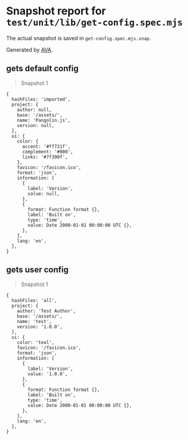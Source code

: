 # Snapshot report for `test/unit/lib/get-config.spec.mjs`

The actual snapshot is saved in `get-config.spec.mjs.snap`.

Generated by [AVA](https://avajs.dev).

## gets default config

> Snapshot 1

    {
      hashFiles: 'imported',
      project: {
        author: null,
        base: '/assets/',
        name: 'Pangolin.js',
        version: null,
      },
      ui: {
        color: {
          accent: '#ff721f',
          complement: '#000',
          links: '#7f390f',
        },
        favicon: '/favicon.ico',
        format: 'json',
        information: [
          {
            label: 'Version',
            value: null,
          },
          {
            format: Function format {},
            label: 'Built on',
            type: 'time',
            value: Date 2000-01-01 00:00:00 UTC {},
          },
        ],
        lang: 'en',
      },
    }

## gets user config

> Snapshot 1

    {
      hashFiles: 'all',
      project: {
        author: 'Test Author',
        base: '/assets/',
        name: 'test',
        version: '1.0.0',
      },
      ui: {
        color: 'teal',
        favicon: '/favicon.ico',
        format: 'json',
        information: [
          {
            label: 'Version',
            value: '1.0.0',
          },
          {
            format: Function format {},
            label: 'Built on',
            type: 'time',
            value: Date 2000-01-01 00:00:00 UTC {},
          },
        ],
        lang: 'en',
      },
    }
